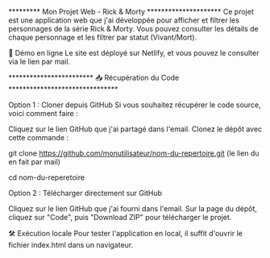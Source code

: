 ********* Mon Projet Web - Rick & Morty *********************
Ce projet est une application web que j'ai développée pour afficher et filtrer les personnages de la série Rick & Morty. Vous pouvez consulter les détails de chaque personnage et les filtrer par statut (Vivant/Mort).

🚀 Démo en ligne
Le site est déployé sur Netlify, et vous pouvez le consulter via le lien par mail.


************************ 📥 Récupération du Code *******************************

Option 1 : Cloner depuis GitHub
Si vous souhaitez récupérer le code source, voici comment faire :

Cliquez sur le lien GitHub que j'ai partagé dans l'email.
Clonez le dépôt avec cette commande :

git clone https://github.com/monutilisateur/nom-du-repertoire.git
(le lien du en fait par mail)

cd nom-du-reperetoire

Option 2 : Télécharger directement sur GitHub


Cliquez sur le lien GitHub que j'ai fourni dans l'email.
Sur la page du dépôt, cliquez sur "Code", puis "Download ZIP" pour télécharger le projet.

🛠️ Exécution locale
Pour tester l'application en local, il suffit d'ouvrir le fichier index.html dans un navigateur.
